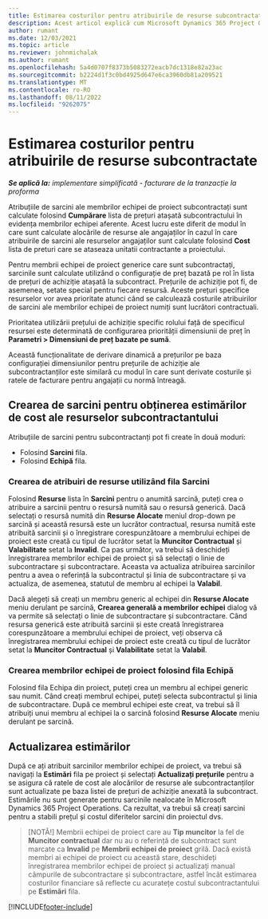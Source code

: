 ```yaml
---
title: Estimarea costurilor pentru atribuirile de resurse subcontractate
description: Acest articol explică cum Microsoft Dynamics 365 Project Operations calculează estimarea costurilor alocărilor de resurse subcontractate.
author: rumant
ms.date: 12/03/2021
ms.topic: article
ms.reviewer: johnmichalak
ms.author: rumant
ms.openlocfilehash: 5a4d0707f8373b5083272eacb7dc1318e82a23ac
ms.sourcegitcommit: b2224d1f3c0bd4925d647e6ca3960db81a209521
ms.translationtype: MT
ms.contentlocale: ro-RO
ms.lasthandoff: 08/11/2022
ms.locfileid: "9262075"
---
```

# <a name="cost-estimation-of-subcontracted-resource-assignments"></a>Estimarea costurilor pentru atribuirile de resurse subcontractate

_**Se aplică la:** implementare simplificată - facturare de la tranzacție la proforma_

Atribuțiile de sarcini ale membrilor echipei de proiect subcontractați sunt calculate folosind **Cumpărare** lista de prețuri atașată subcontractului în evidența membrilor echipei aferente. Acest lucru este diferit de modul în care sunt calculate alocările de resurse ale angajaților în cazul în care atribuirile de sarcini ale resurselor angajaților sunt calculate folosind **Cost** lista de preturi care se ataseaza unitatii contractante a proiectului. 

Pentru membrii echipei de proiect generice care sunt subcontractați, sarcinile sunt calculate utilizând o configurație de preț bazată pe rol în lista de prețuri de achiziție atașată la subcontract. Prețurile de achiziție pot fi, de asemenea, setate special pentru fiecare resursă. Aceste prețuri specifice resurselor vor avea prioritate atunci când se calculează costurile atribuirilor de sarcini ale membrilor echipei de proiect numiți sunt lucrători contractuali. 

Prioritatea utilizării prețului de achiziție specific rolului față de specificul resursei este determinată de configurarea priorității dimensiunii de preț în **Parametri > Dimensiuni de preț bazate pe sumă**.

Această funcționalitate de derivare dinamică a prețurilor pe baza configurației dimensiunilor pentru prețurile de achiziție ale subcontractanților este similară cu modul în care sunt derivate costurile și ratele de facturare pentru angajații cu normă întreagă. 

## <a name="creating-task-assignments-for-getting-cost-estimates-of-subcontractor-resources"></a>Crearea de sarcini pentru obținerea estimărilor de cost ale resurselor subcontractantului

Atribuțiile de sarcini pentru subcontractanți pot fi create în două moduri: 
- Folosind **Sarcini** fila.
- Folosind **Echipă** fila.

### <a name="creating-resources-assignments-using-the-tasks-tab"></a>Crearea de atribuiri de resurse utilizând fila Sarcini
Folosind **Resurse** lista în **Sarcini** pentru o anumită sarcină, puteți crea o atribuire a sarcinii pentru o resursă numită sau o resursă generică. Dacă selectați o resursă numită din **Resurse Alocate** meniul drop-down pe sarcină și această resursă este un lucrător contractual, resursa numită este atribuită sarcinii și o înregistrare corespunzătoare a membrului echipei de proiect este creată cu tipul de lucrător setat la **Muncitor Contractual** și **Valabilitate** setat la **Invalid**. Ca pas următor, va trebui să deschideți înregistrarea membrilor echipei de proiect și să selectați o linie de subcontractare și subcontractare. Aceasta va actualiza atribuirea sarcinilor pentru a avea o referință la subcontractul și linia de subcontractare și va actualiza, de asemenea, statutul de membru al echipei la **Valabil**.

Dacă alegeți să creați un membru generic al echipei din **Resurse Alocate** meniu derulant pe sarcină, **Crearea generală a membrilor echipei** dialog vă va permite să selectați o linie de subcontractare și subcontractare. Când resursa generică este atribuită sarcinii și este creată înregistrarea corespunzătoare a membrului echipei de proiect, veți observa că înregistrarea membrului echipei de proiect este creată cu tipul de lucrător setat la **Muncitor Contractual** și **Valabilitate** setat la **Valabil**.

### <a name="creating-project-team-members-using-the-team-tab"></a>Crearea membrilor echipei de proiect folosind fila Echipă
Folosind fila Echipa din proiect, puteți crea un membru al echipei generic sau numit. Când creați membrul echipei, puteți selecta subcontractul și linia de subcontractare. După ce membrul echipei este creat, va trebui să îl atribuiți unui membru al echipei la o sarcină folosind **Resurse Alocate** meniu derulant pe sarcină. 

## <a name="updating-estimates"></a>Actualizarea estimărilor
După ce ați atribuit sarcinilor membrilor echipei de proiect, va trebui să navigați la **Estimări** fila pe proiect și selectați **Actualizați prețurile** pentru a se asigura că ratele de cost ale alocărilor de resurse ale subcontractanților sunt actualizate pe baza listei de prețuri de achiziție anexată la subcontract. Estimările nu sunt generate pentru sarcinile nealocate în Microsoft Dynamics 365 Project Operations. Ca rezultat, va trebui să creați sarcini pentru a stabili prețul și costul diferitelor sarcini din proiectul dvs. 

> [NOTĂ!] Membrii echipei de proiect care au **Tip muncitor** la fel de **Muncitor contractual** dar nu au o referință de subcontract sunt marcate ca **Invalid** pe **Membrii echipei de proiect** grilă. Dacă există membri ai echipei de proiect cu această stare, deschideți înregistrarea membrilor echipei de proiect și actualizați manual câmpurile de subcontractare și subcontractare, astfel încât estimarea costurilor financiare să reflecte cu acuratețe costul subcontractantului pe **Estimări** fila. 


[!INCLUDE[footer-include](../../includes/footer-banner.md)]
